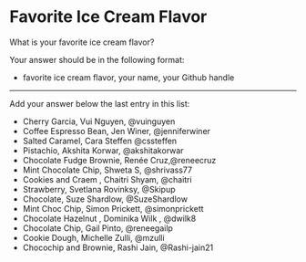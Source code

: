 # Favorite Ice Cream Flavor

What is your favorite ice cream flavor?

Your answer should be in the following format:

- favorite ice cream flavor, your name, your Github handle

---

Add your answer below the last entry in this list:

- Cherry Garcia, Vui Nguyen, @vuinguyen
- Coffee Espresso Bean, Jen Winer, @jenniferwiner
- Salted Caramel, Cara Steffen @cssteffen
- Pistachio, Akshita Korwar, @akshitakorwar
- Chocolate Fudge Brownie, Renée Cruz,@reneecruz
- Mint Chocolate Chip, Shweta S, @shrivass77
- Cookies and Craem , Chaitri Shyam, @chaitri
- Strawberry, Svetlana Rovinksy, @Skipup
- Chocolate, Suze Shardlow, @SuzeShardlow
- Mint Choc Chip, Simon Prickett, @simonprickett
- Chocolate Hazelnut , Dominika Wilk , @dwilk8
- Chocolate Chip, Gail Pinto, @reneegailp
- Cookie Dough, Michelle Zulli, @mzulli
- Chocochip and Brownie, Rashi Jain, @Rashi-jain21


